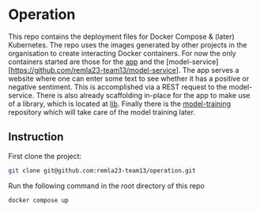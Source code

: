 # Operation
This repo contains the deployment files for Docker Compose &amp; (later) Kubernetes. 
The repo uses the images generated by other projects in the organisation to create interacting Docker containers. 
For now the only containers started are those for the [app](https://github.com/remla23-team13/app) and the [model-service][https://github.com/remla23-team13/model-service]. 
The app serves a website where one can enter some text to see whether it has a positive or negative sentiment. 
This is accomplished via a REST request to the model-service. 
There is also already scaffolding in-place for the app to make use of a library, which is located at [lib](https://github.com/remla23-team13/lib). 
Finally there is the [model-training](https://github.com/remla23-team13/model-training) repository which will take care of the model training later. 

## Instruction
First clone the project:
```bash
git clone git@github.com:remla23-team13/operation.git
```
Run the following command in the root directory of this repo
```bash
docker compose up
```
